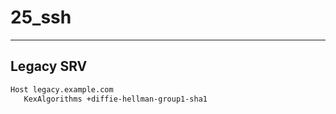 # 25_ssh

---

## Legacy SRV

````sh
Host legacy.example.com
   KexAlgorithms +diffie-hellman-group1-sha1
````
